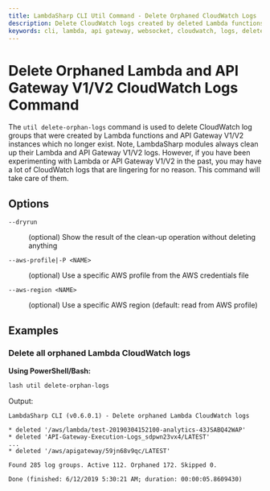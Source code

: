 ```yaml
---
title: LambdaSharp CLI Util Command - Delete Orphaned CloudWatch Logs
description: Delete CloudWatch logs created by deleted Lambda functions, API Gateway, and WebSocket instances
keywords: cli, lambda, api gateway, websocket, cloudwatch, logs, delete, cleanup, clean-up
---
```

# Delete Orphaned Lambda and API Gateway V1/V2 CloudWatch Logs Command

The `util delete-orphan-logs` command is used to delete CloudWatch log groups that were created by Lambda functions and API Gateway V1/V2 instances which no longer exist. Note, LambdaSharp modules always clean up their Lambda and API Gateway V1/V2 logs. However, if you have been experimenting with Lambda or API Gateway V1/V2 in the past, you may have a lot of CloudWatch logs that are lingering for no reason. This command will take care of them.

## Options

<dl>

<dt><code>--dryrun</code></dt>
<dd>

(optional) Show the result of the clean-up operation without deleting anything
</dd>

<dt><code>--aws-profile|-P &lt;NAME&gt;</code></dt>
<dd>

(optional) Use a specific AWS profile from the AWS credentials file
</dd>

<dt><code>--aws-region &lt;NAME&gt;</code></dt>
<dd>

(optional) Use a specific AWS region (default: read from AWS profile)
</dd>

</dl>

## Examples

### Delete all orphaned Lambda CloudWatch logs

__Using PowerShell/Bash:__
```bash
lash util delete-orphan-logs
```

Output:
```
LambdaSharp CLI (v0.6.0.1) - Delete orphaned Lambda CloudWatch logs

* deleted '/aws/lambda/test-20190304152100-analytics-43JSABQ42WAP'
* deleted 'API-Gateway-Execution-Logs_sdpwn23vx4/LATEST'
...
* deleted '/aws/apigateway/59jn68v9qc/LATEST'

Found 285 log groups. Active 112. Orphaned 172. Skipped 0.

Done (finished: 6/12/2019 5:30:21 AM; duration: 00:00:05.8609430)
```
